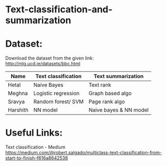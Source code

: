 # Text-classification-and-summarization

# Dataset:
Download the dataset from the given link: 
http://mlg.ucd.ie/datasets/bbc.html


|Name | Text classification | Text summarization | 
| -----| -----| ----|
| Hetal | Naive Bayes | Text rank | |
| Meghna | Logistic regression | Graph based algo | 
| Sravya | Random forest/ SVM | Page rank algo | 
| Harshith | NN model | Naive bayes & NN model |

# Useful Links:
Text classification - Medium
https://medium.com/@robert.salgado/multiclass-text-classification-from-start-to-finish-f616a8642538
